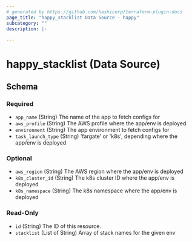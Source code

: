 ```yaml
---
# generated by https://github.com/hashicorp/terraform-plugin-docs
page_title: "happy_stacklist Data Source - happy"
subcategory: ""
description: |-
  
---
```


# happy_stacklist (Data Source)





<!-- schema generated by tfplugindocs -->
## Schema

### Required

- `app_name` (String) The name of the app to fetch configs for
- `aws_profile` (String) The AWS profile where the app/env is deployed
- `environment` (String) The app environment to fetch configs for
- `task_launch_type` (String) 'fargate' or 'k8s', depending where the app/env is deployed

### Optional

- `aws_region` (String) The AWS region where the app/env is deployed
- `k8s_cluster_id` (String) The k8s cluster ID where the app/env is deployed
- `k8s_namespace` (String) The k8s namespace where the app/env is deployed

### Read-Only

- `id` (String) The ID of this resource.
- `stacklist` (List of String) Array of stack names for the given env
